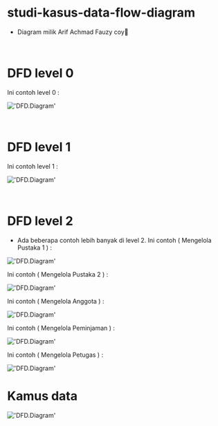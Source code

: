 # studi-kasus-data-flow-diagram

* Diagram milik Arif Achmad Fauzy coy🗿

<br>

# DFD level 0
Ini contoh level 0 :

!['DFD.Diagram'](https://g.top4top.io/p_2600t208c1.png)

<br>

# DFD level 1
Ini contoh level 1 :

!['DFD.Diagram'](https://a.top4top.io/p_26009aun31.png)

<br>

# DFD level 2
* Ada beberapa contoh lebih banyak di level 2.
Ini contoh ( Mengelola Pustaka 1 ) :

!['DFD.Diagram']()

Ini contoh ( Mengelola Pustaka 2 ) :

!['DFD.Diagram']()

Ini contoh ( Mengelola Anggota ) :

!['DFD.Diagram']()

Ini contoh ( Mengelola Peminjaman ) :

!['DFD.Diagram']()

Ini contoh ( Mengelola Petugas ) :

!['DFD.Diagram']()
 
# Kamus data

!['DFD.Diagram']()
